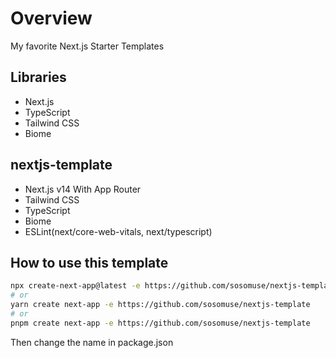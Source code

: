 # Overview

My favorite Next.js Starter Templates

## Libraries

- Next.js
- TypeScript
- Tailwind CSS
- Biome

## nextjs-template

- Next.js v14 With App Router
- Tailwind CSS
- TypeScript
- Biome
- ESLint(next/core-web-vitals, next/typescript)

## How to use this template

```bash
npx create-next-app@latest -e https://github.com/sosomuse/nextjs-template
# or
yarn create next-app -e https://github.com/sosomuse/nextjs-template
# or
pnpm create next-app -e https://github.com/sosomuse/nextjs-template
```

Then change the name in package.json
